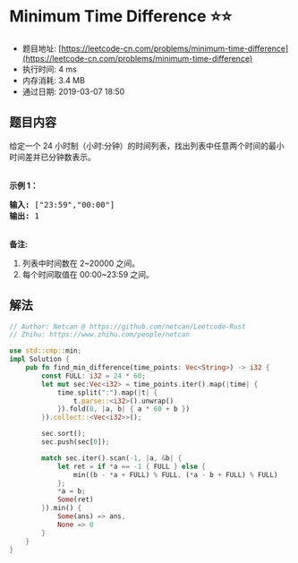 # Minimum Time Difference :star::star:
- 题目地址: [https://leetcode-cn.com/problems/minimum-time-difference](https://leetcode-cn.com/problems/minimum-time-difference)
- 执行时间: 4 ms 
- 内存消耗: 3.4 MB
- 通过日期: 2019-03-07 18:50

## 题目内容
<p>给定一个 24 小时制（小时:分钟）的时间列表，找出列表中任意两个时间的最小时间差并已分钟数表示。</p>

<p><br />
<strong>示例 1：</strong></p>

<pre>
<strong>输入:</strong> ["23:59","00:00"]
<strong>输出:</strong> 1
</pre>

<p><br />
<strong>备注:</strong></p>

<ol>
	<li>列表中时间数在 2~20000 之间。</li>
	<li>每个时间取值在 00:00~23:59 之间。</li>
</ol>


## 解法
```rust
// Author: Netcan @ https://github.com/netcan/Leetcode-Rust
// Zhihu: https://www.zhihu.com/people/netcan

use std::cmp::min;
impl Solution {
    pub fn find_min_difference(time_points: Vec<String>) -> i32 {
        const FULL: i32 = 24 * 60;
        let mut sec:Vec<i32> = time_points.iter().map(|time| {
            time.split(":").map(|t| {
                t.parse::<i32>().unwrap()
            }).fold(0, |a, b| { a * 60 + b })
        }).collect::<Vec<i32>>();

        sec.sort();
        sec.push(sec[0]);

        match sec.iter().scan(-1, |a, &b| {
            let ret = if *a == -1 { FULL } else {
                min((b - *a + FULL) % FULL, (*a - b + FULL) % FULL)
            };
            *a = b;
            Some(ret)
        }).min() {
            Some(ans) => ans,
            None => 0
        }
    }
}


```